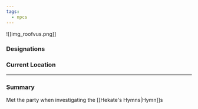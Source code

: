 ```yaml
---
tags:
  - npcs
---
```

![[img_roofvus.png]]
### Designations


### Current Location


___
### Summary
Met the party when investigating the [[Hekate's Hymns|Hymn]]s